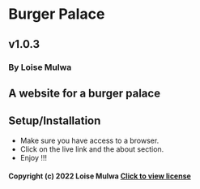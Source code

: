 # Burger Palace

## v1.0.3

### By Loise Mulwa

## A website for a burger palace

## Setup/Installation
* Make sure you have access to a browser.
* Click on the live link and the about section.
* Enjoy !!!

#### Copyright (c) 2022 Loise Mulwa [Click to view license](LICENSE)

 
 


 
